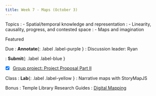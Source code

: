 ```yaml
---
title: Week 7 - Maps (October 3)
---
```


Topics
: - Spatial/temporal knowledge and representation
: - Linearity, causality, progress, and contested space
: - Maps and imagination

Featured

Due
: **Annotate**{: .label .label-purple }
 : Discussion leader: Ryan

: **Submit**{: .label .label-blue }
  - [x] [Group project: Project Proposal Part II](https://hist5152.github.io/fall22/assignments/#project-proposal-part-ii-the-methods)

Class
: **Lab**{: .label .label-yellow } 
: Narrative maps with StoryMapJS

Bonus
: Temple Library Research Guides
    : [Digital Mapping](https://guides.temple.edu/gisfords)